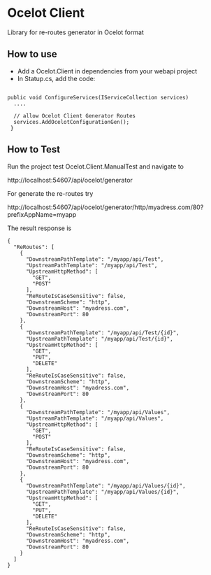 # Ocelot Client

Library for re-routes generator in Ocelot format

## How to use
- Add a Ocelot.Client in dependencies from your webapi project
- In Statup.cs, add the code:

```

public void ConfigureServices(IServiceCollection services)
  ....

  // allow Ocelot Client Generator Routes
  services.AddOcelotConfigurationGen();
 }
```

## How to Test

Run the project test Ocelot.Client.ManualTest and navigate to

http://localhost:54607/api/ocelot/generator

For generate the re-routes try

http://localhost:54607/api/ocelot/generator/http/myadress.com/80?prefixAppName=myapp

The result response is
```
{
  "ReRoutes": [
    {
      "DownstreamPathTemplate": "/myapp/api/Test",
      "UpstreamPathTemplate": "/myapp/api/Test",
      "UpstreamHttpMethod": [
        "GET",
        "POST"
      ],
      "ReRouteIsCaseSensitive": false,
      "DownstreamScheme": "http",
      "DownstreamHost": "myadress.com",
      "DownstreamPort": 80
    },
    {
      "DownstreamPathTemplate": "/myapp/api/Test/{id}",
      "UpstreamPathTemplate": "/myapp/api/Test/{id}",
      "UpstreamHttpMethod": [
        "GET",
        "PUT",
        "DELETE"
      ],
      "ReRouteIsCaseSensitive": false,
      "DownstreamScheme": "http",
      "DownstreamHost": "myadress.com",
      "DownstreamPort": 80
    },
    {
      "DownstreamPathTemplate": "/myapp/api/Values",
      "UpstreamPathTemplate": "/myapp/api/Values",
      "UpstreamHttpMethod": [
        "GET",
        "POST"
      ],
      "ReRouteIsCaseSensitive": false,
      "DownstreamScheme": "http",
      "DownstreamHost": "myadress.com",
      "DownstreamPort": 80
    },
    {
      "DownstreamPathTemplate": "/myapp/api/Values/{id}",
      "UpstreamPathTemplate": "/myapp/api/Values/{id}",
      "UpstreamHttpMethod": [
        "GET",
        "PUT",
        "DELETE"
      ],
      "ReRouteIsCaseSensitive": false,
      "DownstreamScheme": "http",
      "DownstreamHost": "myadress.com",
      "DownstreamPort": 80
    }
  ]
}
```

